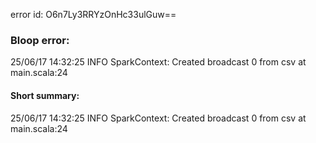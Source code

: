 error id: O6n7Ly3RRYzOnHc33ulGuw==
### Bloop error:

25/06/17 14:32:25 INFO SparkContext: Created broadcast 0 from csv at main.scala:24
#### Short summary: 

25/06/17 14:32:25 INFO SparkContext: Created broadcast 0 from csv at main.scala:24